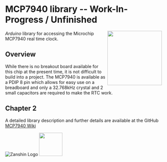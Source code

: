 # MCP7940 library  -- Work-In-Progress / Unfinished
<img src="https://github.com/SV-Zanshin/MCP7940/blob/master/Images/MCP7940M-PDIP-8.png" width="175" align="right"/> *Arduino* library for accessing the Microchip MCP7940 real time clock.

## Overview
While there is no breakout board available for this chip at the present time, it is not difficult to build into a project. The MCP7940 is available as a PDIP 8 pin which allows for easy use on a breadboard and only a 32.768kHz crystal and 2 small capacitors are required to make the RTC work.

## Chapter 2

A detailed library description and further details are available at the GitHub [MCP7940 Wiki](https://github.com/SV-Zanshin/MCP7940/wiki)


![Zanshin Logo](https://www.sv-zanshin.com/r/images/site/gif/zanshinkanjitiny.gif) <img src="https://www.sv-zanshin.com/r/images/site/gif/zanshintext.gif" width="75"/>
